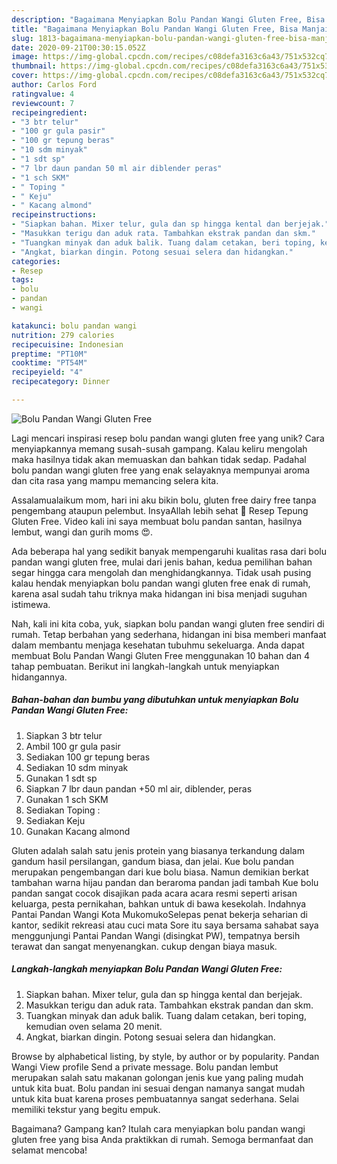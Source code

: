 ```yaml
---
description: "Bagaimana Menyiapkan Bolu Pandan Wangi Gluten Free, Bisa Manjain Lidah"
title: "Bagaimana Menyiapkan Bolu Pandan Wangi Gluten Free, Bisa Manjain Lidah"
slug: 1813-bagaimana-menyiapkan-bolu-pandan-wangi-gluten-free-bisa-manjain-lidah
date: 2020-09-21T00:30:15.052Z
image: https://img-global.cpcdn.com/recipes/c08defa3163c6a43/751x532cq70/bolu-pandan-wangi-gluten-free-foto-resep-utama.jpg
thumbnail: https://img-global.cpcdn.com/recipes/c08defa3163c6a43/751x532cq70/bolu-pandan-wangi-gluten-free-foto-resep-utama.jpg
cover: https://img-global.cpcdn.com/recipes/c08defa3163c6a43/751x532cq70/bolu-pandan-wangi-gluten-free-foto-resep-utama.jpg
author: Carlos Ford
ratingvalue: 4
reviewcount: 7
recipeingredient:
- "3 btr telur"
- "100 gr gula pasir"
- "100 gr tepung beras"
- "10 sdm minyak"
- "1 sdt sp"
- "7 lbr daun pandan 50 ml air diblender peras"
- "1 sch SKM"
- " Toping "
- " Keju"
- " Kacang almond"
recipeinstructions:
- "Siapkan bahan. Mixer telur, gula dan sp hingga kental dan berjejak."
- "Masukkan terigu dan aduk rata. Tambahkan ekstrak pandan dan skm."
- "Tuangkan minyak dan aduk balik. Tuang dalam cetakan, beri toping, kemudian oven selama 20 menit."
- "Angkat, biarkan dingin. Potong sesuai selera dan hidangkan."
categories:
- Resep
tags:
- bolu
- pandan
- wangi

katakunci: bolu pandan wangi 
nutrition: 279 calories
recipecuisine: Indonesian
preptime: "PT10M"
cooktime: "PT54M"
recipeyield: "4"
recipecategory: Dinner

---
```



![Bolu Pandan Wangi Gluten Free](https://img-global.cpcdn.com/recipes/c08defa3163c6a43/751x532cq70/bolu-pandan-wangi-gluten-free-foto-resep-utama.jpg)

Lagi mencari inspirasi resep bolu pandan wangi gluten free yang unik? Cara menyiapkannya memang susah-susah gampang. Kalau keliru mengolah maka hasilnya tidak akan memuaskan dan bahkan tidak sedap. Padahal bolu pandan wangi gluten free yang enak selayaknya mempunyai aroma dan cita rasa yang mampu memancing selera kita.

Assalamualaikum mom, hari ini aku bikin bolu, gluten free dairy free tanpa pengembang ataupun pelembut. InsyaAllah lebih sehat 🤗 Resep Tepung Gluten Free. Video kali ini saya membuat bolu pandan santan, hasilnya lembut, wangi dan gurih moms 😍.

Ada beberapa hal yang sedikit banyak mempengaruhi kualitas rasa dari bolu pandan wangi gluten free, mulai dari jenis bahan, kedua pemilihan bahan segar hingga cara mengolah dan menghidangkannya. Tidak usah pusing kalau hendak menyiapkan bolu pandan wangi gluten free enak di rumah, karena asal sudah tahu triknya maka hidangan ini bisa menjadi suguhan istimewa.


Nah, kali ini kita coba, yuk, siapkan bolu pandan wangi gluten free sendiri di rumah. Tetap berbahan yang sederhana, hidangan ini bisa memberi manfaat dalam membantu menjaga kesehatan tubuhmu sekeluarga. Anda dapat membuat Bolu Pandan Wangi Gluten Free menggunakan 10 bahan dan 4 tahap pembuatan. Berikut ini langkah-langkah untuk menyiapkan hidangannya.

<!--inarticleads1-->

##### Bahan-bahan dan bumbu yang dibutuhkan untuk menyiapkan Bolu Pandan Wangi Gluten Free:

1. Siapkan 3 btr telur
1. Ambil 100 gr gula pasir
1. Sediakan 100 gr tepung beras
1. Sediakan 10 sdm minyak
1. Gunakan 1 sdt sp
1. Siapkan 7 lbr daun pandan +50 ml air, diblender, peras
1. Gunakan 1 sch SKM
1. Sediakan  Toping :
1. Sediakan  Keju
1. Gunakan  Kacang almond


Gluten adalah salah satu jenis protein yang biasanya terkandung dalam gandum hasil persilangan, gandum biasa, dan jelai. Kue bolu pandan merupakan pengembangan dari kue bolu biasa. Namun demikian berkat tambahan warna hijau pandan dan beraroma pandan jadi tambah Kue bolu pandan sangat cocok disajikan pada acara acara resmi seperti arisan keluarga, pesta pernikahan, bahkan untuk di bawa kesekolah. Indahnya Pantai Pandan Wangi Kota MukomukoSelepas penat bekerja seharian di kantor, sedikit rekreasi atau cuci mata Sore itu saya bersama sahabat saya menggunjungi Pantai Pandan Wangi (disingkat PW), tempatnya bersih terawat dan sangat menyenangkan. cukup dengan biaya masuk. 

<!--inarticleads2-->

##### Langkah-langkah menyiapkan Bolu Pandan Wangi Gluten Free:

1. Siapkan bahan. Mixer telur, gula dan sp hingga kental dan berjejak.
1. Masukkan terigu dan aduk rata. Tambahkan ekstrak pandan dan skm.
1. Tuangkan minyak dan aduk balik. Tuang dalam cetakan, beri toping, kemudian oven selama 20 menit.
1. Angkat, biarkan dingin. Potong sesuai selera dan hidangkan.


Browse by alphabetical listing, by style, by author or by popularity. Pandan Wangi View profile Send a private message. Bolu pandan lembut merupakan salah satu makanan golongan jenis kue yang paling mudah untuk kita buat. Bolu pandan ini sesuai dengan namanya sangat mudah untuk kita buat karena proses pembuatannya sangat sederhana. Selai memiliki tekstur yang begitu empuk. 

Bagaimana? Gampang kan? Itulah cara menyiapkan bolu pandan wangi gluten free yang bisa Anda praktikkan di rumah. Semoga bermanfaat dan selamat mencoba!

